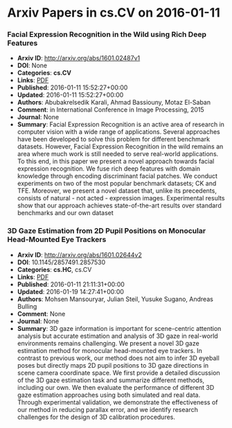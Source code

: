 # Arxiv Papers in cs.CV on 2016-01-11
### Facial Expression Recognition in the Wild using Rich Deep Features
- **Arxiv ID**: http://arxiv.org/abs/1601.02487v1
- **DOI**: None
- **Categories**: **cs.CV**
- **Links**: [PDF](http://arxiv.org/pdf/1601.02487v1)
- **Published**: 2016-01-11 15:52:27+00:00
- **Updated**: 2016-01-11 15:52:27+00:00
- **Authors**: Abubakrelsedik Karali, Ahmad Bassiouny, Motaz El-Saban
- **Comment**: in International Conference in Image Processing, 2015
- **Journal**: None
- **Summary**: Facial Expression Recognition is an active area of research in computer vision with a wide range of applications. Several approaches have been developed to solve this problem for different benchmark datasets. However, Facial Expression Recognition in the wild remains an area where much work is still needed to serve real-world applications. To this end, in this paper we present a novel approach towards facial expression recognition. We fuse rich deep features with domain knowledge through encoding discriminant facial patches. We conduct experiments on two of the most popular benchmark datasets; CK and TFE. Moreover, we present a novel dataset that, unlike its precedents, consists of natural - not acted - expression images. Experimental results show that our approach achieves state-of-the-art results over standard benchmarks and our own dataset



### 3D Gaze Estimation from 2D Pupil Positions on Monocular Head-Mounted Eye Trackers
- **Arxiv ID**: http://arxiv.org/abs/1601.02644v2
- **DOI**: 10.1145/2857491.2857530
- **Categories**: **cs.HC**, cs.CV
- **Links**: [PDF](http://arxiv.org/pdf/1601.02644v2)
- **Published**: 2016-01-11 21:11:31+00:00
- **Updated**: 2016-01-19 14:27:41+00:00
- **Authors**: Mohsen Mansouryar, Julian Steil, Yusuke Sugano, Andreas Bulling
- **Comment**: None
- **Journal**: None
- **Summary**: 3D gaze information is important for scene-centric attention analysis but accurate estimation and analysis of 3D gaze in real-world environments remains challenging. We present a novel 3D gaze estimation method for monocular head-mounted eye trackers. In contrast to previous work, our method does not aim to infer 3D eyeball poses but directly maps 2D pupil positions to 3D gaze directions in scene camera coordinate space. We first provide a detailed discussion of the 3D gaze estimation task and summarize different methods, including our own. We then evaluate the performance of different 3D gaze estimation approaches using both simulated and real data. Through experimental validation, we demonstrate the effectiveness of our method in reducing parallax error, and we identify research challenges for the design of 3D calibration procedures.



